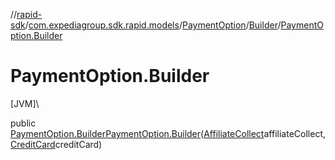 //[rapid-sdk](../../../../index.md)/[com.expediagroup.sdk.rapid.models](../../index.md)/[PaymentOption](../index.md)/[Builder](index.md)/[PaymentOption.Builder](-payment-option.-builder.md)

# PaymentOption.Builder

[JVM]\

public [PaymentOption.Builder](index.md)[PaymentOption.Builder](-payment-option.-builder.md)([AffiliateCollect](../../-affiliate-collect/index.md)affiliateCollect, [CreditCard](../../-credit-card/index.md)creditCard)
